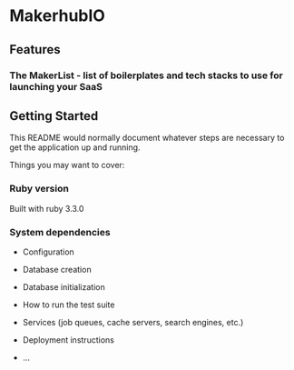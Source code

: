 # MakerhubIO

## Features

### The MakerList - list of boilerplates and tech stacks to use for launching your SaaS

## Getting Started
This README would normally document whatever steps are necessary to get the
application up and running.

Things you may want to cover:

### Ruby version
Built with ruby 3.3.0

### System dependencies

* Configuration

* Database creation

* Database initialization

* How to run the test suite

* Services (job queues, cache servers, search engines, etc.)

* Deployment instructions

* ...
